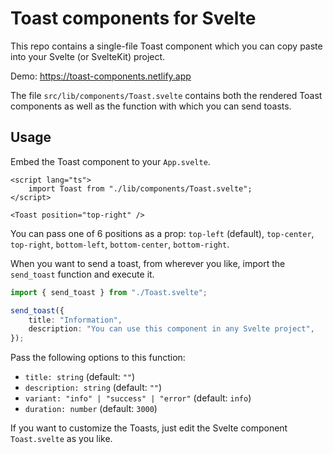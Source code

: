 # Toast components for Svelte

This repo contains a single-file Toast component which you can copy paste into your Svelte (or SvelteKit) project.

Demo: https://toast-components.netlify.app

The file `src/lib/components/Toast.svelte` contains both the rendered Toast components as well as the function with which you can send toasts.

## Usage

Embed the Toast component to your `App.svelte`.

```svelte
<script lang="ts">
	import Toast from "./lib/components/Toast.svelte";
</script>

<Toast position="top-right" />
```

You can pass one of 6 positions as a prop: `top-left` (default), `top-center`, `top-right`, `bottom-left`, `bottom-center`, `bottom-right`.

When you want to send a toast, from wherever you like, import the `send_toast` function and execute it.

```typescript
import { send_toast } from "./Toast.svelte";

send_toast({
	title: "Information",
	description: "You can use this component in any Svelte project",
});
```

Pass the following options to this function:

-   `title: string` (default: `""`)
-   `description: string` (default: `""`)
-   `variant: "info" | "success" | "error"` (default: `info`)
-   `duration: number` (default: `3000`)

If you want to customize the Toasts, just edit the Svelte component `Toast.svelte` as you like.
